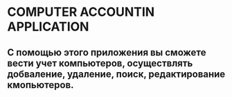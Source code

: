 # COMPUTER ACCOUNTIN APPLICATION
## С помощью этого приложения вы сможете вести учет компьютеров, осуществлять добваление, удаление, поиск, редактирование кмопьютеров.

